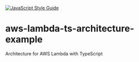 [![JavaScript Style Guide](https://img.shields.io/badge/code_style-standard-brightgreen.svg)](https://standardjs.com)

# aws-lambda-ts-architecture-example

Architecture for AWS Lambda with TypeScript
